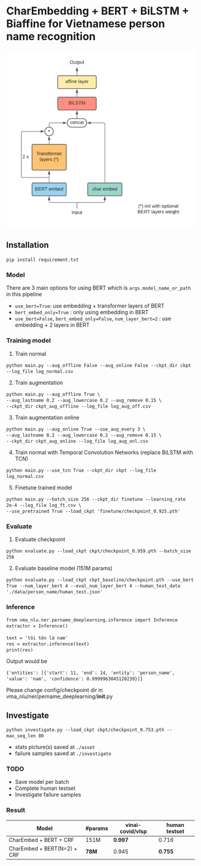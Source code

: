 # CharEmbedding + BERT + BiLSTM + Biaffine for Vietnamese person name recognition
![](asset/overview.png)
## Installation
`pip install requirement.txt`

### Model
There are 3 main options for using BERT which is `args.model_name_or_path` in this pipeline 
- `use_bert=True`: use embedding + transformer layers of BERT  
- `bert_embed_only=True` : only using embedding in BERT
- `use_bert=False`, `bert_embed_only=False`, `num_layer_bert=2` : use embedding + 2 layers in BERT

### Training model 

1. Train normal
```
python main.py --aug_offline False --aug_online False --ckpt_dir ckpt --log_file log_normal.csv
```
2. Train augmentation
```
python main.py --aug_offline True \
--aug_lastname 0.2 --aug_lowercase 0.2 --aug_remove 0.15 \
--ckpt_dir ckpt_aug_offline --log_file log_aug_off.csv
```
3. Train augmentation online
```
python main.py --aug_online True --use_aug_every 3 \
--aug_lastname 0.2 --aug_lowercase 0.2 --aug_remove 0.15 \ 
--ckpt_dir ckpt_aug_online --log_file log_aug_onl.csv
```

4. Train normal with Temporal Convolution Networks (replace BiLSTM with TCN)
```
python main.py --use_tcn True --ckpt_dir ckpt --log_file log_normal.csv
```

5. Finetune trained model
```
python main.py --batch_size 256 --ckpt_dir finetune --learning_rate 2e-4 --log_file log_ft.csv \
--use_pretrained True --load_ckpt 'finetune/checkpoint_0.925.pth'
```

### Evaluate 
1. Evaluate checkpoint
```
python evaluate.py --load_ckpt ckpt/checkpoint_0.959.pth --batch_size 256
```

2. Evaluate baseline model (151M params)
```
python evaluate.py --load_ckpt ckpt_baseline/checkpoint.pth --use_bert True --num_layer_bert 4 --eval_num_layer_bert 4 --human_test_data './data/person_name/human_test.json'
```

### Inference

```
from vma_nlu.ner.pername_deeplearning.inference import Inference
extractor = Inference()

text = 'tôi tên là nam'
res = extractor.inference(text)
print(res)
```
Output would be
```
{'entities': [{'start': 11, 'end': 14, 'entity': 'person_name', 'value': 'nam', 'confidence': 0.9999963045120239}]}
```
Please change config/checkpoint dir in vma_nlu/ner/pername_deeplearning/__init__.py

## Investigate 
```
python investigate.py --load_ckpt ckpt/checkpoint_0.753.pth --max_seq_len 80
```
- stats picture(s) saved at `./asset`
- failure samples saved at `./investigate` 

### TODO  
- Save model per batch
- Complete human testset
- Investigate failure samples

### Result

| Model | #params | vinai-covid/vlsp | human testset |
| --- | --- | --- | --- |
| CharEmbed + BERT + CRF | 151M | **0.997** | 0.716 |
| CharEmbed + BERT(N=2) + CRF | **78M** | 0.945 | **0.755** |